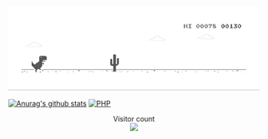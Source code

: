 ![image](https://github.com/ZainCheung/ZainCheung/blob/master/dino.gif)

<p align="left">
    <a href="https://github.com/anuraghazra/github-readme-stats"><img alt="Anurag's github stats" src="https://github-readme-stats.vercel.app/api?username=ZainCheung&show_icons=true&theme=radical"/></a>
     <a href="https://github.com/anuraghazra/github-readme-stats"><img alt="PHP" src="https://github-readme-stats.vercel.app/api/top-langs/?username=ZainCheung&hide=HTML,CSS&theme=radical&layout=compact"/></a>
</p>

<p align="center"> 
  Visitor count<br>
  <img src="https://profile-counter.glitch.me/ZainCheung/count.svg" />
</p>

<!--
### Visitors：<img src="https://github-visitor-badge.glitch.me/badge?page_id=ZainCheung"/>

[![Anurag's github stats](https://github-readme-stats.vercel.app/api?username=ZainCheung&show_icons=true&theme=radical)](https://github.com/anuraghazra/github-readme-stats)

[![Top Langs](https://github-readme-stats.vercel.app/api/top-langs/?username=ZainCheung&hide=HTML&theme=radical)](https://github.com/anuraghazra/github-readme-stats)
<!--
**ZainCheung/ZainCheung** is a ✨ _special_ ✨ repository because its `README.md` (this file) appears on your GitHub profile.

Here are some ideas to get you started:

- 🔭 I’m currently working on ...
- 🌱 I’m currently learning ...
- 👯 I’m looking to collaborate on ...
- 🤔 I’m looking for help with ...
- 💬 Ask me about ...
- 📫 How to reach me: ...
- 😄 Pronouns: ...
- ⚡ Fun fact: ...
-->
